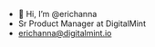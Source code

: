 - 👋 Hi, I’m @erichanna
- Sr Product Manager at DigitalMint
- erichanna@digitalmint.io

<!---
erichanna/erichanna is a ✨ special ✨ repository because its `README.md` (this file) appears on your GitHub profile.
You can click the Preview link to take a look at your changes.
--->
